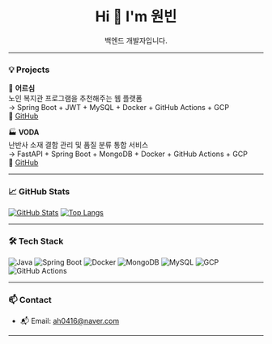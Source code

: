 <h1 align="center">Hi 👋 I'm 원빈</h1>
<p align="center">백엔드 개발자입니다.</p>

---

### 💡 Projects

🧓 **어르심**  
노인 복지관 프로그램을 추천해주는 웹 플랫폼  
→ Spring Boot + JWT + MySQL + Docker + GitHub Actions + GCP  
🔗 [GitHub](https://github.com/KGU-HouseOfChoi)

🏭 **VODA**  
난반사 소재 결함 관리 및 품질 분류 통합 서비스  
→ FastAPI + Spring Boot + MongoDB + Docker + GitHub Actions + GCP  
🔗 [GitHub](https://github.com/ZEZEONE-VODA/VODA_BE)

---

### 📈 GitHub Stats

[![GitHub Stats](https://github-readme-stats.vercel.app/api?username=wonbne&show_icons=true&theme=tokyonight&hide=issues)](https://github.com/anuraghazra/github-readme-stats)
[![Top Langs](https://github-readme-stats.vercel.app/api/top-langs/?username=wonbne&layout=compact)](https://github.com/wonbne/github-readme-stats)

---

### 🛠️ Tech Stack
![Java](https://img.shields.io/badge/Java-007396?style=flat&logo=java&logoColor=white)
![Spring Boot](https://img.shields.io/badge/Spring%20Boot-6DB33F?style=flat&logo=spring-boot&logoColor=white)
![Docker](https://img.shields.io/badge/Docker-2496ED?style=flat&logo=docker&logoColor=white)
![MongoDB](https://img.shields.io/badge/MongoDB-47A248?style=flat&logo=mongodb&logoColor=white)
![MySQL](https://img.shields.io/badge/MySQL-4479A1?style=flat&logo=mysql&logoColor=white)
![GCP](https://img.shields.io/badge/Google%20Cloud-4285F4?style=flat&logo=google-cloud&logoColor=white)
![GitHub Actions](https://img.shields.io/badge/GitHub%20Actions-2088FF?style=flat&logo=githubactions&logoColor=white)

---

### 📫 Contact
- 📬 Email: ah0416@naver.com

---
